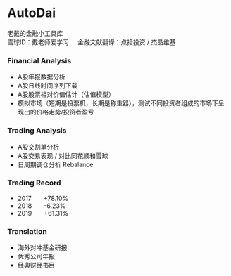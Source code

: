 # AutoDai
老戴的金融小工具库 \
雪球ID：戴老师爱学习  &nbsp; &nbsp; 金融文献翻译：点拾投资 / 杰晶维基

### Financial Analysis
 - A股年报数据分析
 - A股日线时间序列下载
 - A股股票相对价值估计（估值模型）
 - 模拟市场（短期是投票机，长期是称重器），测试不同投资者组成的市场下呈现出的价格走势/投资者盈亏

### Trading Analysis
 - A股交割单分析
 - A股交易表现 / 对比同花顺和雪球
 - 日周期调仓分析 Rebalance
 
### Trading Record
 - 2017 &nbsp; &nbsp; &nbsp;  +78.10%
 - 2018 &nbsp; &nbsp; &nbsp;  -6.23%
 - 2019 &nbsp; &nbsp; &nbsp;  +61.31%
 
### Translation
 - 海外对冲基金研报
 - 优秀公司年报
 - 经典财经书目